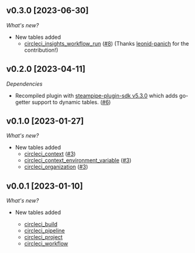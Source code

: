 ## v0.3.0 [2023-06-30]

_What's new?_

- New tables added
  - [circleci_insights_workflow_run](https://hub.steampipe.io/plugins/turbot/circleci/tables/circleci_insights_workflow_run) ([#8](https://github.com/turbot/steampipe-plugin-circleci/pull/8)) (Thanks [leonid-panich](https://github.com/leonid-panich) for the contribution!)

## v0.2.0 [2023-04-11]

_Dependencies_

- Recompiled plugin with [steampipe-plugin-sdk v5.3.0](https://github.com/turbot/steampipe-plugin-sdk/blob/main/CHANGELOG.md#v530-2023-03-16) which adds go-getter support to dynamic tables. ([#6](https://github.com/turbot/steampipe-plugin-circleci/pull/6))

## v0.1.0 [2023-01-27]

_What's new?_

- New tables added
  - [circleci_context](https://hub.steampipe.io/plugins/turbot/circleci/tables/circleci_context) ([#3](https://github.com/turbot/steampipe-plugin-circleci/pull/3))
  - [circleci_context_environment_variable](https://hub.steampipe.io/plugins/turbot/circleci/tables/circleci_context_environment_variable) ([#3](https://github.com/turbot/steampipe-plugin-circleci/pull/3))
  - [circleci_organization](https://hub.steampipe.io/plugins/turbot/circleci/tables/circleci_organization) ([#3](https://github.com/turbot/steampipe-plugin-circleci/pull/3))

## v0.0.1 [2023-01-10]

_What's new?_

- New tables added

  - [circleci_build](https://hub.steampipe.io/plugins/turbot/circleci/tables/circleci_build)
  - [circleci_pipeline](https://hub.steampipe.io/plugins/turbot/circleci/tables/circleci_pipeline)
  - [circleci_project](https://hub.steampipe.io/plugins/turbot/circleci/tables/circleci_project)
  - [circleci_workflow](https://hub.steampipe.io/plugins/turbot/circleci/tables/circleci_workflow)
